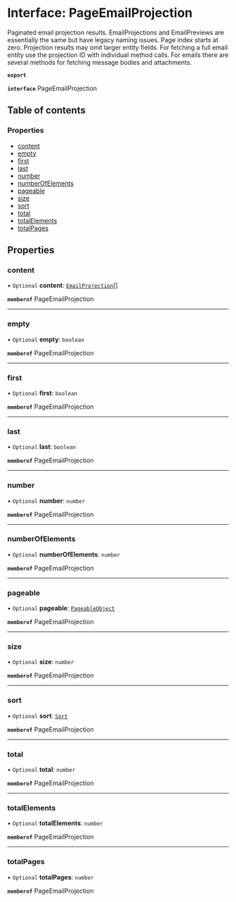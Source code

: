 # Interface: PageEmailProjection

Paginated email projection results. EmailProjections and EmailPreviews are essentially the same but have legacy naming issues. Page index starts at zero. Projection results may omit larger entity fields. For fetching a full email entity use the projection ID with individual method calls. For emails there are several methods for fetching message bodies and attachments.

**`export`**

**`interface`** PageEmailProjection

## Table of contents

### Properties

- [content](PageEmailProjection.md#content)
- [empty](PageEmailProjection.md#empty)
- [first](PageEmailProjection.md#first)
- [last](PageEmailProjection.md#last)
- [number](PageEmailProjection.md#number)
- [numberOfElements](PageEmailProjection.md#numberofelements)
- [pageable](PageEmailProjection.md#pageable)
- [size](PageEmailProjection.md#size)
- [sort](PageEmailProjection.md#sort)
- [total](PageEmailProjection.md#total)
- [totalElements](PageEmailProjection.md#totalelements)
- [totalPages](PageEmailProjection.md#totalpages)

## Properties

### <a id="content" name="content"></a> content

• `Optional` **content**: [`EmailProjection`](EmailProjection.md)[]

**`memberof`** PageEmailProjection

___

### <a id="empty" name="empty"></a> empty

• `Optional` **empty**: `boolean`

**`memberof`** PageEmailProjection

___

### <a id="first" name="first"></a> first

• `Optional` **first**: `boolean`

**`memberof`** PageEmailProjection

___

### <a id="last" name="last"></a> last

• `Optional` **last**: `boolean`

**`memberof`** PageEmailProjection

___

### <a id="number" name="number"></a> number

• `Optional` **number**: `number`

**`memberof`** PageEmailProjection

___

### <a id="numberofelements" name="numberofelements"></a> numberOfElements

• `Optional` **numberOfElements**: `number`

**`memberof`** PageEmailProjection

___

### <a id="pageable" name="pageable"></a> pageable

• `Optional` **pageable**: [`PageableObject`](PageableObject.md)

**`memberof`** PageEmailProjection

___

### <a id="size" name="size"></a> size

• `Optional` **size**: `number`

**`memberof`** PageEmailProjection

___

### <a id="sort" name="sort"></a> sort

• `Optional` **sort**: [`Sort`](Sort.md)

**`memberof`** PageEmailProjection

___

### <a id="total" name="total"></a> total

• `Optional` **total**: `number`

**`memberof`** PageEmailProjection

___

### <a id="totalelements" name="totalelements"></a> totalElements

• `Optional` **totalElements**: `number`

**`memberof`** PageEmailProjection

___

### <a id="totalpages" name="totalpages"></a> totalPages

• `Optional` **totalPages**: `number`

**`memberof`** PageEmailProjection
